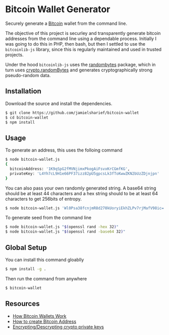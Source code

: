 # Bitcoin Wallet Generator

Securely generate a [Bitcoin](https://bitcoin.org/en/) wallet from the command line.

The objective of this project is securley and transparently generate bitcoin addresses from the command line using a dependable process. Initially I was going to do this in PHP, then bash, but then I settled to use the `bitcoinlib-js` library, since this is regularly maintained and used in trusted projects.

Under the hood `bitcoinlib-js` uses the [randombytes](https://github.com/crypto-browserify/randombyte) package, which in turn uses [crypto.randomBytes](https://nodejs.org/api/crypto.html#crypto_crypto_randombytes_size_callback) and generates cryptographically strong pseudo-random data.

## Installation

Download the source and install the dependencies.

```bash
$ git clone https://github.com/jamielsharief/bitcoin-wallet
$ cd bitcoin-wallet
$ npm install
```

## Usage

To generate an address, this uses the folloing command

```bash
$ node bitcoin-wallet.js
{
  bitcoinAddress: '1K9qSpG2fMVNjimxPkogAiFsvxKrCGmfKG',
  privateKey: 'L4Yh7cL9H1e66PF37izz82pU5gpcsLk3fToKwwZKN2bUzZDjnjpn'
}
```

You can also pass your own randomly generated string. A base64 string should be at least 44 characters and a hex string should to be at least 64 characters to get 256bits of entropy.

```bash
$ node bitcoin-wallet.js 'Wl0Psa38fcnjmR8d270kUoryiEkhZLPv7rjMafV98ic='
```

To generate seed from the command line

```bash
$ node bitcoin-wallet.js "$(openssl rand -hex 32)"
$ node bitcoin-wallet.js "$(openssl rand -base64 32)"
```

## Global Setup

You can install this command gloablly

```bash
$ npm install -g .
```

Then run the command from anywhere

```bash
$ bitcoin-wallet
```

## Resources

- [How Bitcoin Wallets Work](https://www.youtube.com/watch?v=GSTiKjnBaes)
- [How to create Bitcoin Address](https://en.bitcoin.it/wiki/Technical_background_of_version_1_Bitcoin_addresses)
- [Encrypting/Descrypting crypto private keys](https://github.com/bitcoinjs/bip38)
